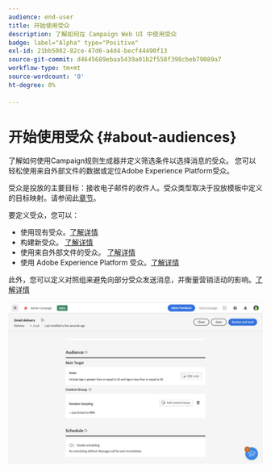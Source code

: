 ```yaml
---
audience: end-user
title: 开始使用受众
description: 了解如何在 Campaign Web UI 中使用受众
badge: label="Alpha" type="Positive"
exl-id: 21bb5082-82ce-47d6-a4d4-becf44490f13
source-git-commit: d4645689ebaa5439a01b2f558f398cbeb79089a7
workflow-type: tm+mt
source-wordcount: '0'
ht-degree: 0%

---
```



# 开始使用受众 {#about-audiences}

<!--
Audience only created for the delivery, not available later-->


<!--
Three ways:
* existing audience

Campaign or AEP Audiences

* create new on the fly

query like AEP segment builder (same component with campaign data)

* import from file

show use case with a new audience creation (or import from file?)

control groups like acc: exract, random, based on attribute
-->

了解如何使用Campaign规则生成器并定义筛选条件以选择消息的受众。 您可以轻松使用来自外部文件的数据或定位Adobe Experience Platform受众。

受众是投放的主要目标：接收电子邮件的收件人。受众类型取决于投放模板中定义的目标映射。请参阅此[章节](../email/create-email.md)。

要定义受众，您可以：

* 使用现有受众。[了解详情](add-audience.md)
* 构建新受众。 [了解详情](segment-builder.md)
* 使用来自外部文件的受众。 [了解详情](file-audience.md)
* 使用 Adobe Experience Platform 受众。[了解详情](aep-audience.md)

此外，您可以定义对照组来避免向部分受众发送消息，并衡量营销活动的影响。[了解详情](control-group.md)

![](assets/about-audience.png)


